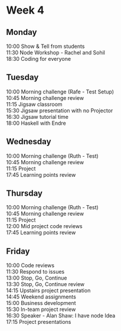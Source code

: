 # Week 4

## Monday
10:00 Show & Tell from students   
11:30 Node Workshop - Rachel and Sohil  
18:30 Coding for everyone

## Tuesday
10:00 Morning challenge (Rafe - Test Setup)   
10:45 Morning challenge review  
11:15 Jigsaw classroom  
15:30 Jigsaw presentation with no Projector  
16:30 Jigsaw tutorial time  
18:00 Haskell with Endre

## Wednesday
10:00 Morning challenge (Ruth - Test)  
10:45 Morning challenge review   
11:15 Project    
17:45 Learning points review    

## Thursday
10:00 Morning challenge (Ruth - Test)  
10:45 Morning challenge review   
11:15 Project    
12:00 Mid project code reviews     
17:45 Learning points review    

## Friday
10:00 Code reviews    
11:30 Respond to issues     
13:00 Stop, Go, Continue     
13:30 Stop, Go, Continue review     
14:15 Upstairs project presentation    
14:45 Weekend assignments     
15:00 Business development      
15:30 In-team project review     
16:30 Speaker - Alan Shaw: I have node Idea    
17:15 Project presentations
